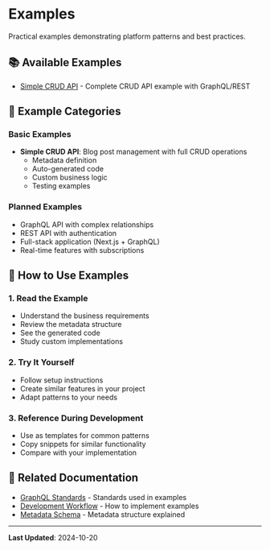 # Examples

Practical examples demonstrating platform patterns and best practices.

## 📚 Available Examples

- [Simple CRUD API](./simple-crud.md) - Complete CRUD API example with GraphQL/REST

## 🎯 Example Categories

### Basic Examples
- **Simple CRUD API**: Blog post management with full CRUD operations
  - Metadata definition
  - Auto-generated code
  - Custom business logic
  - Testing examples

### Planned Examples
- GraphQL API with complex relationships
- REST API with authentication
- Full-stack application (Next.js + GraphQL)
- Real-time features with subscriptions

## 🔧 How to Use Examples

### 1. Read the Example
- Understand the business requirements
- Review the metadata structure
- See the generated code
- Study custom implementations

### 2. Try It Yourself
- Follow setup instructions
- Create similar features in your project
- Adapt patterns to your needs

### 3. Reference During Development
- Use as templates for common patterns
- Copy snippets for similar functionality
- Compare with your implementation

## 🔗 Related Documentation

- [GraphQL Standards](../01-standards/graphql.md) - Standards used in examples
- [Development Workflow](../00-getting-started/development-workflow.md) - How to implement examples
- [Metadata Schema](../02-architecture/metadata-schema.md) - Metadata structure explained

---

**Last Updated**: 2024-10-20
